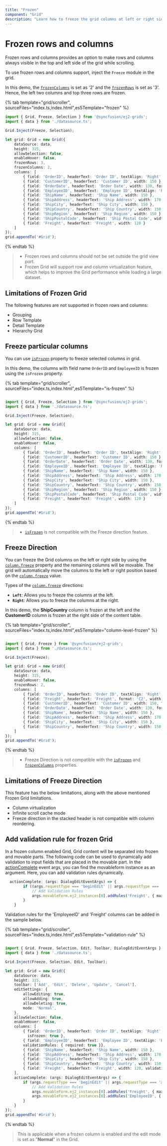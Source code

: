 ```yaml
---
title: "Frozen"
component: "Grid"
description: "Learn how to freeze the grid columns at left or right side and how to freeze the grid rows at top."
---
```


# Frozen rows and columns

Frozen rows and columns provides an option to make rows and columns always visible in the top and left side of the grid while scrolling.

To use frozen rows and columns support, inject the `Freeze` module in the grid.

In this demo, the [`frozenColumns`](../api/grid/#frozencolumns) is set as '2' and the [`frozenRows`](../api/grid/#frozenrows)
is set as '3'. Hence, the left two columns and top three rows are frozen.

{% tab template="grid/scroller", sourceFiles="index.ts,index.html",es5Template="frozen" %}

```typescript
import { Grid, Freeze, Selection } from '@syncfusion/ej2-grids';
import { data } from './datasource.ts';

Grid.Inject(Freeze, Selection);

let grid: Grid = new Grid({
    dataSource: data,
    height: 315,
    allowSelection: false,
    enableHover: false,
    frozenRows: 3,
    frozenColumns: 2,
    columns: [
        { field: 'OrderID', headerText: 'Order ID', textAlign: 'Right', width: 120 },
        { field: 'CustomerID', headerText: 'Customer ID', width: 150 },
        { field: 'OrderDate', headerText: 'Order Date', width: 130, format: 'yMd', textAlign: 'Right' },
        { field: 'EmployeeID', headerText: 'Employee ID', textAlign: 'Right', width: 120 },
        { field: 'ShipName', headerText: 'Ship Name', width: 150 },
        { field: 'ShipAddress', headerText: 'Ship Address', width: 170 },
        { field: 'ShipCity', headerText: 'Ship City', width: 150 },
        { field: 'ShipCountry', headerText: 'Ship Country', width: 150 },
        { field: 'ShipRegion', headerText: 'Ship Region', width: 150 },
        { field: 'ShipPostalCode', headerText: 'Ship Postal Code', width: 150 },
        { field: 'Freight', headerText: 'Freight', width: 120 }
    ]
});
grid.appendTo('#Grid');

```

{% endtab %}

> * Frozen rows and columns should not be set outside the grid view port.
> * Frozen Grid will support row and column virtualization feature, which helps to improve the Grid performance while loading a large dataset.

## Limitations of Frozen Grid

The following features are not supported in frozen rows and columns:

* Grouping
* Row Template
* Detail Template
* Hierarchy Grid

## Freeze particular columns

You can use [`isFrozen`](../api/grid/column/#isfrozen) property to freeze selected columns in grid.

In this demo, the columns with field name `OrderID` and `EmployeeID` is frozen using
the `isFrozen` property.

{% tab template="grid/scroller", sourceFiles="index.ts,index.html",es5Template="is-frozen" %}

```typescript

import { Grid, Freeze, Selection } from '@syncfusion/ej2-grids';
import { data } from './datasource.ts';

Grid.Inject(Freeze, Selection);

let grid: Grid = new Grid({
    dataSource: data,
    height: 315,
    allowSelection: false,
    enableHover: false,
    columns: [
        { field: 'OrderID', headerText: 'Order ID', textAlign: 'Right', width: 120, isFrozen: true },
        { field: 'CustomerID', headerText: 'Customer ID', width: 150 },
        { field: 'OrderDate', headerText: 'Order Date', width: 130, format: 'yMd', textAlign: 'Right' },
        { field: 'EmployeeID', headerText: 'Employee ID', textAlign: 'Right', width: 120, isFrozen: true },
        { field: 'ShipName', headerText: 'Ship Name', width: 150 },
        { field: 'ShipAddress', headerText: 'Ship Address', width: 170 },
        { field: 'ShipCity', headerText: 'Ship City', width: 150 },
        { field: 'ShipCountry', headerText: 'Ship Country', width: 150 },
        { field: 'ShipRegion', headerText: 'Ship Region', width: 150 },
        { field: 'ShipPostalCode', headerText: 'Ship Postal Code', width: 150 },
        { field: 'Freight', headerText: 'Freight', width: 120 }
    ]
});
grid.appendTo('#Grid');

```

{% endtab %}

> * [`isFrozen`](../api/grid/column/#isfrozen) is not compatible with the Freeze direction feature.

## Freeze Direction

You can freeze the Grid columns on the left or right side by using the [`column.freeze`](../api/grid/column/#freeze) property and the remaining columns will be movable. The grid will automatically move the columns to the left or right position based on the [`column.freeze`](../api/grid/column/#freeze) value.

Types of the [`column.freeze`](../api/grid/column/#freeze) directions:

* **`Left`**: Allows you to freeze the columns at the left.
* **`Right`**: Allows you to freeze the columns at the right.

In this demo, the **ShipCountry** column is frozen at the left and the **CustomerID** column is frozen at the right side of the content table.

{% tab template="grid/scroller", sourceFiles="index.ts,index.html",es5Template="column-level-frozen" %}

```typescript

import { Grid, Freeze } from '@syncfusion/ej2-grids';
import { data } from './datasource.ts';

Grid.Inject(Freeze);

let grid: Grid = new Grid({
    dataSource: data,
    height: 315,
    enableHover: false,
    frozenRows: 2,
    columns: [
        { field: 'OrderID', headerText: 'Order ID', textAlign: 'Right', width: 120 },
        { field: 'Freight', headerText: 'Freight', format: 'C2', width: 120 }
        { field: 'CustomerID', headerText: 'Customer ID', width: 150, freeze: 'Right' },
        { field: 'OrderDate', headerText: 'Order Date', width: 130, format: 'yMd', textAlign: 'Right' },
        { field: 'ShipName', headerText: 'Ship Name', width: 150 },
        { field: 'ShipAddress', headerText: 'Ship Address', width: 170 },
        { field: 'ShipCity', headerText: 'Ship City', width: 150 },
        { field: 'ShipCountry', headerText: 'Ship Country', width: 150, freeze: 'Left' }
    ]
});
grid.appendTo('#Grid');

```

{% endtab %}

> * Freeze Direction is not compatible with the [`isFrozen`](../api/grid/column/#isfrozen) and [`frozenColumns`](../api/grid/#frozencolumns) properties.

## Limitations of Freeze Direction

This feature has the below limitations, along with the above mentioned Frozen Grid limitations.

* Column virtualization
* Infinite scroll cache mode
* Freeze direction in the stacked header is not compatible with column reordering.

## Add validation rule for frozen Grid

In a frozen column enabled Grid, Grid content will be separated into frozen and movable parts. The following code can be used to dynamically add validation to input fields that are placed in the movable part. In the [actionComplete](../api/grid/#actioncomplete) event args, you can find the movableform instance as an argument. Here, you can add validation rules dynamically.

```typescript
  actionComplete: (args: DialogEditEventArgs) => {
        if ((args.requestType === 'beginEdit' || args.requestType === 'add')) {
            // Add Validation Rules
            args.movableForm.ej2_instances[0].addRules('Freight', { max: 200 }); // Here, 'Freight' is the column name.
        }
    }

```

Validation rules for the 'EmployeeID' and 'Freight' columns can be added in the sample below.

{% tab template="grid/scroller", sourceFiles="index.ts,index.html",es5Template="validation-rule" %}

```typescript

import { Grid, Freeze, Selection, Edit, Toolbar, DialogEditEventArgs } from '@syncfusion/ej2-grids';
import { data } from './datasource.ts';

Grid.Inject(Freeze, Selection, Edit, Toolbar);

let grid: Grid = new Grid({
    dataSource: data,
    height: 315,
    toolbar: ['Add', 'Edit', 'Delete', 'Update', 'Cancel'],
    editSettings: {
        allowEditing: true,
        allowAdding: true,
        allowDeleting: true,
        mode: 'Normal',
    },
    allowSelection: false,
    enableHover: false,
    columns: [
        { field: 'OrderID', headerText: 'Order ID', textAlign: 'Right', isPrimaryKey: true, width: 120,
          isFrozen: true },
        { field: 'EmployeeID', headerText: 'Employee ID', textAlign: 'Right', width: 120,
        validationRules: { required: true }},
        { field: 'ShipName', headerText: 'Ship Name', width: 150 },
        { field: 'ShipAddress', headerText: 'Ship Address', width: 170 },
        { field: 'ShipCity', headerText: 'Ship City', width: 150 },
        { field: 'ShipCountry', headerText: 'Ship Country', width: 150, isFrozen: true },
        { field: 'Freight', headerText: 'Freight', width: 120, validationRules: { required: true } }
    ],
    actionComplete: (args: DialogEditEventArgs) => {
        if (args.requestType === 'beginEdit' || args.requestType === 'add') {
            // Add Validation Rules
            args.movableForm.ej2_instances[0].addRules('Freight', { max: 200 });
            args.movableForm.ej2_instances[0].addRules('EmployeeID', { max: 20 });
        }
    }
});
grid.appendTo('#Grid');

```

{% endtab %}

> This is applicable when a frozen column is enabled and the edit mode is set as "**Normal**" in the Grid.